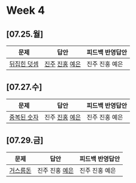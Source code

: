 # Week 4
## [07.25.월]

| 문제                                              | 답안                                          | 피드백 반영답안                       |
| ------------------------------------------------- | --------------------------------------------- | -------------------------------------- |
| [뒤집힌 덧셈](https://www.acmicpc.net/problem/1357) | [진주](0725_kjj_1357.py) [진홍](0725_kjh_1357.py) [예은](0725_lye_1357.py) | 진주 진홍 예은 |

## [07.27.수]

| 문제                                              | 답안                                          | 피드백 반영답안                       |
| ------------------------------------------------- | --------------------------------------------- | -------------------------------------- |
| [중복된 숫자](https://www.acmicpc.net/problem/15719) | 진주 [진홍](0727_kjh_15719.py) [예은](0727_lye_15719.py) | 진주 진홍 예은 |

## [07.29.금]

| 문제                                              | 답안                                          | 피드백 반영답안                       |
| ------------------------------------------------- | --------------------------------------------- | -------------------------------------- |
| [거스름돈](https://www.acmicpc.net/problem/14916) | 진주 진홍 [예은](0729_lye_14916.py) | 진주 진홍 예은 |
